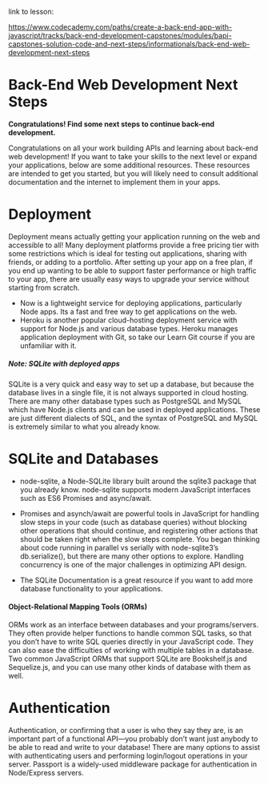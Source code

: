 link to lesson:

https://www.codecademy.com/paths/create-a-back-end-app-with-javascript/tracks/back-end-development-capstones/modules/bapi-capstones-solution-code-and-next-steps/informationals/back-end-web-development-next-steps


# Back-End Web Development Next Steps

**Congratulations! Find some next steps to continue back-end development.**

Congratulations on all your work building APIs and learning about back-end web development! If you want to take your skills to the next level or expand your applications, below are some additional resources. These resources are intended to get you started, but you will likely need to consult additional documentation and the internet to implement them in your apps.

# Deployment
Deployment means actually getting your application running on the web and accessible to all! Many deployment platforms provide a free pricing tier with some restrictions which is ideal for testing out applications, sharing with friends, or adding to a portfolio. After setting up your app on a free plan, if you end up wanting to be able to support faster performance or high traffic to your app, there are usually easy ways to upgrade your service without starting from scratch.

- Now is a lightweight service for deploying applications, particularly Node apps. Its a fast and free way to get applications on the web.
- Heroku is another popular cloud-hosting deployment service with support for Node.js and various database types. Heroku manages application deployment with Git, so take our Learn Git course if you are unfamiliar with it.

##### Note: SQLite with deployed apps

SQLite is a very quick and easy way to set up a database, but because the database lives in a single file, it is not always supported in cloud hosting. There are many other database types such as PostgreSQL and MySQL which have Node.js clients and can be used in deployed applications. These are just different dialects of SQL, and the syntax of PostgreSQL and MySQL is extremely similar to what you already know.

# SQLite and Databases
- node-sqlite, a Node-SQLite library built around the sqlite3 package that you already know. node-sqlite supports modern JavaScript interfaces such as ES6 Promises and async/await.

- Promises and asynch/await are powerful tools in JavaScript for handling slow steps in your code (such as database queries) without blocking other operations that should continue, and registering other actions that should be taken right when the slow steps complete. You began thinking about code running in parallel vs serially with node-sqlite3’s db.serialize(), but there are many other options to explore. Handling concurrency is one of the major challenges in optimizing API design.
- The SQLite Documentation is a great resource if you want to add more database functionality to your applications.
#### Object-Relational Mapping Tools (ORMs)

ORMs work as an interface between databases and your programs/servers. They often provide helper functions to handle common SQL tasks, so that you don’t have to write SQL queries directly in your JavaScript code. They can also ease the difficulties of working with multiple tables in a database. Two common JavaScript ORMs that support SQLite are Bookshelf.js and Sequelize.js, and you can use many other kinds of database with them as well.

# Authentication

Authentication, or confirming that a user is who they say they are, is an important part of a functional API—you probably don’t want just anybody to be able to read and write to your database! There are many options to assist with authenticating users and performing login/logout operations in your server. Passport is a widely-used middleware package for authentication in Node/Express servers.

